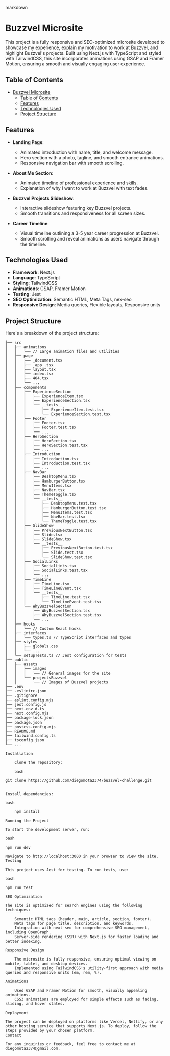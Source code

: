 markdown

# Buzzvel Microsite

This project is a fully responsive and SEO-optimized microsite developed to showcase my experience, explain my motivation to work at Buzzvel, and highlight Buzzvel's projects. Built using Next.js with TypeScript and styled with TailwindCSS, this site incorporates animations using GSAP and Framer Motion, ensuring a smooth and visually engaging user experience.

## Table of Contents

- [Buzzvel Microsite](#buzzvel-microsite)
  - [Table of Contents](#table-of-contents)
  - [Features](#features)
  - [Technologies Used](#technologies-used)
  - [Project Structure](#project-structure)

## Features

- **Landing Page**:
  - Animated introduction with name, title, and welcome message.
  - Hero section with a photo, tagline, and smooth entrance animations.
  - Responsive navigation bar with smooth scrolling.

- **About Me Section**:
  - Animated timeline of professional experience and skills.
  - Explanation of why I want to work at Buzzvel with text fades.

- **Buzzvel Projects Slideshow**:
  - Interactive slideshow featuring key Buzzvel projects.
  - Smooth transitions and responsiveness for all screen sizes.

- **Career Timeline**:
  - Visual timeline outlining a 3-5 year career progression at Buzzvel.
  - Smooth scrolling and reveal animations as users navigate through the timeline.

## Technologies Used

- **Framework**: Next.js
- **Language**: TypeScript
- **Styling**: TailwindCSS
- **Animations**: GSAP, Framer Motion
- **Testing**: Jest
- **SEO Optimization**: Semantic HTML, Meta Tags, nex-seo
- **Responsive Design**: Media queries, Flexible layouts, Responsive units

## Project Structure

Here's a breakdown of the project structure:

```plaintext
├── src
│   ├── animations
│   │   └── // Large animation files and utilities
│   ├── page
│   │   ├── _document.tsx
│   │   ├── _app_.tsx
│   │   ├── layout.tsx
│   │   ├── index.tsx
│   │   ├── 404.tsx
│   │   └── ...
│   ├── components
│   │   ├── ExperienceSection
│   │   │   ├── ExperienceItem.tsx
│   │   │   ├── ExperienceSection.tsx
│   │   │   └── __tests__
│   │   │       ├── ExperienceItem.test.tsx
│   │   │       └── ExperienceSection.test.tsx
│   │   ├── Footer
│   │   │   ├── Footer.tsx
│   │   │   ├── Footer.test.tsx
│   │   │   └── ...
│   │   ├── HeroSection
│   │   │   ├── HeroSection.tsx
│   │   │   ├── HeroSection.test.tsx
│   │   │   └── ...
│   │   ├── Introduction
│   │   │   ├── Introduction.tsx
│   │   │   ├── Introduction.test.tsx
│   │   │   └── ...
│   │   ├── NavBar
│   │   │   ├── DesktopMenu.tsx
│   │   │   ├── HamburgerButton.tsx
│   │   │   ├── MenuItems.tsx
│   │   │   ├── NavBar.tsx
│   │   │   ├── ThemeToggle.tsx
│   │   │   └── __tests__
│   │   │       ├── DesktopMenu.test.tsx
│   │   │       ├── HamburgerButton.test.tsx
│   │   │       ├── MenuItems.test.tsx
│   │   │       ├── NavBar.test.tsx
│   │   │       └── ThemeToggle.test.tsx
│   │   ├── SlideShow
│   │   │   ├── PreviousNextButton.tsx
│   │   │   ├── Slide.tsx
│   │   │   ├── SlideShow.tsx
│   │   │   └── __tests__
│   │   │       ├── PreviousNextButton.test.tsx
│   │   │       ├── Slide.test.tsx
│   │   │       └── SlideShow.test.tsx
│   │   ├── SocialLinks
│   │   │   ├── SocialLinks.tsx
│   │   │   ├── SocialLinks.test.tsx
│   │   │   └── ...
│   │   ├── TimeLine
│   │   │   ├── TimeLine.tsx
│   │   │   ├── TimeLineEvent.tsx
│   │   │   └── __tests__
│   │   │       ├── TimeLine.test.tsx
│   │   │       └── TimeLineEvent.test.tsx
│   │   └── WhyBuzzvelSection
│   │       ├── WhyBuzzvelSection.tsx
│   │       ├── WhyBuzzvelSection.test.tsx
│   │       └── ...
│   ├── hooks
│   │   └── // Custom React hooks
│   ├── interfaces
│   │   └── types.ts // TypeScript interfaces and types
│   ├── styles
│   │   ├── globals.css
│   │   └── ...
│   └── setupTests.ts // Jest configuration for tests
├── public
│   ├── assets
│   │   ├── images
│   │   │   └── // General images for the site
│   │   └── projectsBuzzvel
│   │       └── // Images of Buzzvel projects
├── .env
├── .eslintrc.json
├── .gitignore
├── eslint.config.mjs
├── jest.config.js
├── next-env.d.ts
├── next.config.mjs
├── package-lock.json
├── package.json
├── postcss.config.mjs
├── README.md
├── tailwind.config.ts
├── tsconfig.json
└── ...

Installation

    Clone the repository:

    bash

git clone https://github.com/diegomota2374/buzzvel-challenge.git


Install dependencies:

bash

    npm install

Running the Project

To start the development server, run:

bash

npm run dev

Navigate to http://localhost:3000 in your browser to view the site.
Testing

This project uses Jest for testing. To run tests, use:

bash

npm run test

SEO Optimization

The site is optimized for search engines using the following techniques:

    Semantic HTML tags (header, main, article, section, footer).
    Meta tags for page title, description, and keywords.
    Integration with next-seo for comprehensive SEO management, including OpenGraph.
    Server-side rendering (SSR) with Next.js for faster loading and better indexing.

Responsive Design

    The microsite is fully responsive, ensuring optimal viewing on mobile, tablet, and desktop devices.
    Implemented using TailwindCSS's utility-first approach with media queries and responsive units (em, rem, %).

Animations

    Used GSAP and Framer Motion for smooth, visually appealing animations.
    CSS3 animations are employed for simple effects such as fading, sliding, and hover states.

Deployment

The project can be deployed on platforms like Vercel, Netlify, or any other hosting service that supports Next.js. To deploy, follow the steps provided by your chosen platform.
Contact

For any inquiries or feedback, feel free to contact me at diegomota2374@gmail.com.